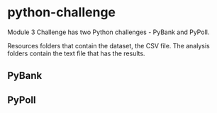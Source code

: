# python-challenge
Module 3 Challenge has two Python challenges - PyBank and PyPoll.

Resources folders that contain the dataset, the CSV file.
The analysis folders contain the text file that has the results.

## PyBank

## PyPoll
